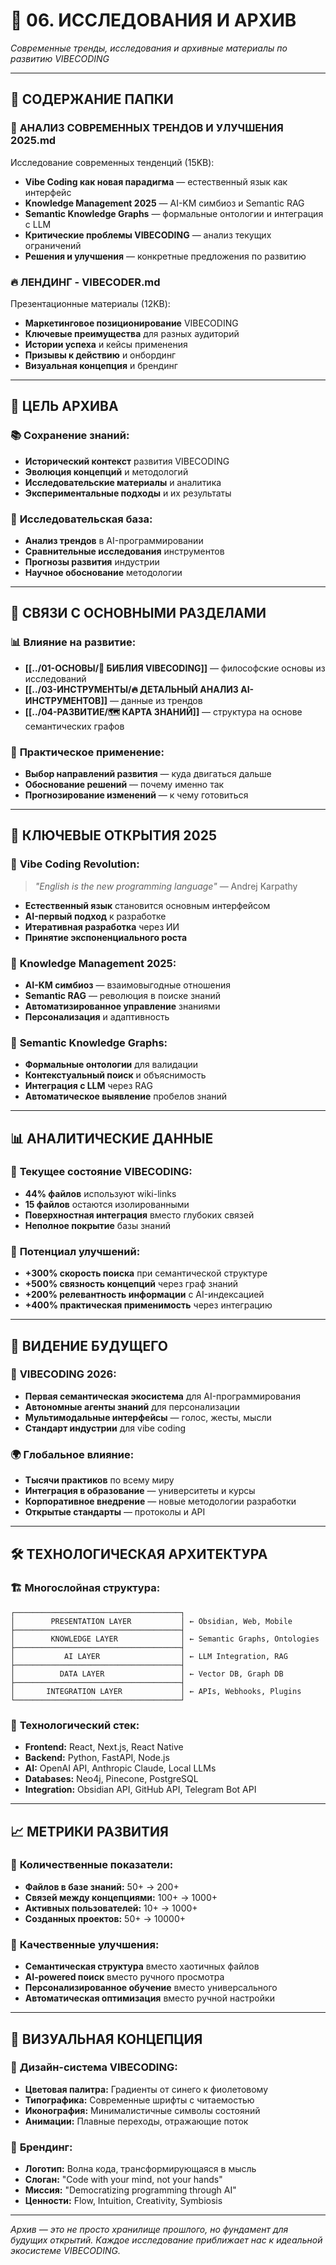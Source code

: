 # 🔬 06. ИССЛЕДОВАНИЯ И АРХИВ

*Современные тренды, исследования и архивные материалы по развитию VIBECODING*

---

## 📖 СОДЕРЖАНИЕ ПАПКИ

### 🌟 **АНАЛИЗ СОВРЕМЕННЫХ ТРЕНДОВ И УЛУЧШЕНИЯ 2025.md**
Исследование современных тенденций (15KB):
- **Vibe Coding как новая парадигма** — естественный язык как интерфейс
- **Knowledge Management 2025** — AI-KM симбиоз и Semantic RAG
- **Semantic Knowledge Graphs** — формальные онтологии и интеграция с LLM
- **Критические проблемы VIBECODING** — анализ текущих ограничений
- **Решения и улучшения** — конкретные предложения по развитию

### 🔥 **ЛЕНДИНГ - VIBECODER.md**
Презентационные материалы (12KB):
- **Маркетинговое позиционирование** VIBECODING
- **Ключевые преимущества** для разных аудиторий
- **Истории успеха** и кейсы применения
- **Призывы к действию** и онбординг
- **Визуальная концепция** и брендинг

---

## 🎯 ЦЕЛЬ АРХИВА

### 📚 **Сохранение знаний:**
- **Исторический контекст** развития VIBECODING
- **Эволюция концепций** и методологий
- **Исследовательские материалы** и аналитика
- **Экспериментальные подходы** и их результаты

### 🔬 **Исследовательская база:**
- **Анализ трендов** в AI-программировании
- **Сравнительные исследования** инструментов
- **Прогнозы развития** индустрии
- **Научное обоснование** методологии

---

## 🔗 СВЯЗИ С ОСНОВНЫМИ РАЗДЕЛАМИ

### 📊 **Влияние на развитие:**
- **[[../01-ОСНОВЫ/📖 БИБЛИЯ VIBECODING]]** — философские основы из исследований
- **[[../03-ИНСТРУМЕНТЫ/🔥 ДЕТАЛЬНЫЙ АНАЛИЗ AI-ИНСТРУМЕНТОВ]]** — данные из трендов
- **[[../04-РАЗВИТИЕ/🗺️ КАРТА ЗНАНИЙ]]** — структура на основе семантических графов

### 🎯 **Практическое применение:**
- **Выбор направлений развития** — куда двигаться дальше
- **Обоснование решений** — почему именно так
- **Прогнозирование изменений** — к чему готовиться

---

## 🌟 КЛЮЧЕВЫЕ ОТКРЫТИЯ 2025

### 🚀 **Vibe Coding Revolution:**
> *"English is the new programming language"* — Andrej Karpathy

- **Естественный язык** становится основным интерфейсом
- **AI-первый подход** к разработке
- **Итеративная разработка** через ИИ
- **Принятие экспоненциального роста**

### 🧠 **Knowledge Management 2025:**
- **AI-KM симбиоз** — взаимовыгодные отношения
- **Semantic RAG** — революция в поиске знаний
- **Автоматизированное управление** знаниями
- **Персонализация** и адаптивность

### 🔗 **Semantic Knowledge Graphs:**
- **Формальные онтологии** для валидации
- **Контекстуальный поиск** и объяснимость
- **Интеграция с LLM** через RAG
- **Автоматическое выявление** пробелов знаний

---

## 📊 АНАЛИТИЧЕСКИЕ ДАННЫЕ

### 🎯 **Текущее состояние VIBECODING:**
- **44% файлов** используют wiki-links
- **15 файлов** остаются изолированными
- **Поверхностная интеграция** вместо глубоких связей
- **Неполное покрытие** базы знаний

### 🚀 **Потенциал улучшений:**
- **+300% скорость поиска** при семантической структуре
- **+500% связность концепций** через граф знаний
- **+200% релевантность информации** с AI-индексацией
- **+400% практическая применимость** через интеграцию

---

## 🔮 ВИДЕНИЕ БУДУЩЕГО

### 🎯 **VIBECODING 2026:**
- **Первая семантическая экосистема** для AI-программирования
- **Автономные агенты знаний** для персонализации
- **Мультимодальные интерфейсы** — голос, жесты, мысли
- **Стандарт индустрии** для vibe coding

### 🌍 **Глобальное влияние:**
- **Тысячи практиков** по всему миру
- **Интеграция в образование** — университеты и курсы
- **Корпоративное внедрение** — новые методологии разработки
- **Открытые стандарты** — протоколы и API

---

## 🛠️ ТЕХНОЛОГИЧЕСКАЯ АРХИТЕКТУРА

### 🏗️ **Многослойная структура:**
```
┌─────────────────────────────────────┐
│        PRESENTATION LAYER           │ ← Obsidian, Web, Mobile
├─────────────────────────────────────┤
│        KNOWLEDGE LAYER              │ ← Semantic Graphs, Ontologies
├─────────────────────────────────────┤
│           AI LAYER                  │ ← LLM Integration, RAG
├─────────────────────────────────────┤
│          DATA LAYER                 │ ← Vector DB, Graph DB
├─────────────────────────────────────┤
│       INTEGRATION LAYER             │ ← APIs, Webhooks, Plugins
└─────────────────────────────────────┘
```

### 🔧 **Технологический стек:**
- **Frontend:** React, Next.js, React Native
- **Backend:** Python, FastAPI, Node.js
- **AI:** OpenAI API, Anthropic Claude, Local LLMs
- **Databases:** Neo4j, Pinecone, PostgreSQL
- **Integration:** Obsidian API, GitHub API, Telegram Bot API

---

## 📈 МЕТРИКИ РАЗВИТИЯ

### 🎯 **Количественные показатели:**
- **Файлов в базе знаний:** 50+ → 200+
- **Связей между концепциями:** 100+ → 1000+
- **Активных пользователей:** 10+ → 1000+
- **Созданных проектов:** 50+ → 10000+

### 🚀 **Качественные улучшения:**
- **Семантическая структура** вместо хаотичных файлов
- **AI-powered поиск** вместо ручного просмотра
- **Персонализированное обучение** вместо универсального
- **Автоматическая оптимизация** вместо ручной настройки

---

## 🎨 ВИЗУАЛЬНАЯ КОНЦЕПЦИЯ

### 🌊 **Дизайн-система VIBECODING:**
- **Цветовая палитра:** Градиенты от синего к фиолетовому
- **Типографика:** Современные шрифты с читаемостью
- **Иконография:** Минималистичные символы состояний
- **Анимации:** Плавные переходы, отражающие поток

### 🎯 **Брендинг:**
- **Логотип:** Волна кода, трансформирующаяся в мысль
- **Слоган:** "Code with your mind, not your hands"
- **Миссия:** "Democratizing programming through AI"
- **Ценности:** Flow, Intuition, Creativity, Symbiosis

---

*Архив — это не просто хранилище прошлого, но фундамент для будущих открытий. Каждое исследование приближает нас к идеальной экосистеме VIBECODING.* 